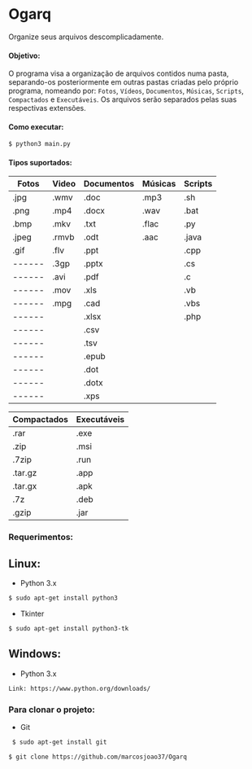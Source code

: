 Ogarq
=====
Organize seus arquivos descomplicadamente.

#### Objetivo:

O programa visa a organização de arquivos contidos numa pasta, separando-os posteriormente em outras pastas criadas pelo próprio programa, nomeando por:
 `Fotos`, `Vídeos`, `Documentos`, `Músicas`, `Scripts`, `Compactados` e `Executáveis`. Os arquivos serão separados pelas suas respectivas extensões.

#### Como executar:
```sh
$ python3 main.py
```

#### Tipos suportados:

| Fotos  | Video  |  Documentos | Músicas | Scripts |
| ------ | ------ |  ---------- | ------- | ------- |
| .jpg   | .wmv   |  .doc       | .mp3    | .sh     |
| .png   | .mp4   |  .docx      | .wav    | .bat    |
| .bmp   | .mkv   |  .txt       | .flac   | .py     |
| .jpeg  | .rmvb  |  .odt       | .aac    | .java   |
| .gif   | .flv   |  .ppt       |         | .cpp    |
| ------ | .3gp   |  .pptx      |         | .cs     |
| ------ | .avi   |  .pdf       |         | .c      |
| ------ | .mov   |  .xls       |         | .vb     |
| ------ | .mpg   |  .cad       |         | .vbs    |
| ------ |        |  .xlsx      |         | .php    |
| ------ |        |  .csv       |         |         |
| ------ |        |  .tsv       |         |         |
| ------ |        |  .epub      |         |         |
| ------ |        |  .dot       |         |         |
| ------ |        |  .dotx      |         |         |
| ------ |        |  .xps       |         |         |



| Compactados | Executáveis |
| ----------- | ----------- |
| .rar        | .exe        |
| .zip        | .msi        |
| .7zip       | .run        |
| .tar.gz     | .app        |
| .tar.gx     | .apk        |
| .7z         | .deb        |
| .gzip       | .jar        |


### Requerimentos:

## Linux:
* Python 3.x

 ```sh
 $ sudo apt-get install python3
 ```

* Tkinter

 ```sh
 $ sudo apt-get install python3-tk
 ```

## Windows:
* Python 3.x
```sh
Link: https://www.python.org/downloads/
```

### Para clonar o projeto:

* Git

 ```sh
  $ sudo apt-get install git
 ```

 ```sh
 $ git clone https://github.com/marcosjoao37/Ogarq
 ```
